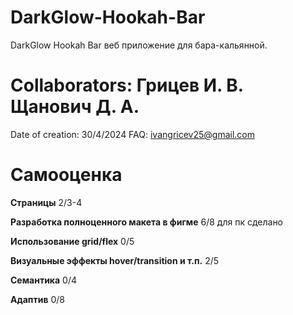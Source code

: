 # DarkGlow-Hookah-Bar
 DarkGlow Hookah Bar веб приложение для бара-кальянной.
# Collaborators: Грицев И. В. Щанович Д. А.
 Date of creation: 30/4/2024
 FAQ: ivangricev25@gmail.com
 
# Самооценка
**Страницы** 2/3-4

**Разработка полноценного макета в фигме** 6/8 для пк сделано

**Использование grid/flex** 0/5

**Визуальные эффекты hover/transition и т.п.** 2/5

**Семантика** 0/4

**Адаптив** 0/8 